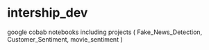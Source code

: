 # intership_dev
google cobab notebooks including projects ( Fake_News_Detection, Customer_Sentiment, movie_sentiment )
